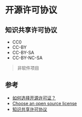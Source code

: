 # 开源许可协议

## 知识共享许可协议

* CC0
* CC-BY
* CC-BY-SA
* CC-BY-NC-SA

> 非软件项目

## 参考

* [如何选择开源许可证？](http://www.ruanyifeng.com/blog/2011/05/how_to_choose_free_software_licenses.html)
* [Choose an open source license](https://choosealicense.com/)
* [知识共享许可协议](https://zh.wikipedia.org/wiki/知识共享许可协议)
